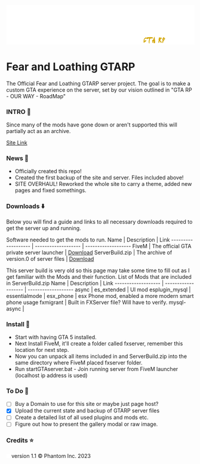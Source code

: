 <img src="images\FaL-banner_alpha.png" width="1000px" height="auto" />

# Fear and Loathing GTARP
The Official Fear and Loathing GTARP server project. The goal is to make a custom GTA experience on the server, set by our vision outlined in "GTA RP - OUR WAY - RoadMap"

### INTRO :scroll:
Since many of the mods have gone down or aren't supported this will partially act as an archive.

[Site Link](https://jeremysmai.github.io/FearandLoathingGTA/)

### News :newspaper:
- Officially created this repo!
- Created the first backup of the site and server. Files included above!
- SITE OVERHAUL! Reworked the whole site to carry a theme, added new pages and fixed somethings.

### Downloads :arrow_down:
Below you will find a guide and links to all necessary downloads required to get the server up and running.

Software needed to get the mods to run.
Name | Description | Link
------------------- | ------------------- | -------------------
FiveM | The official GTA private server launcher | [Download](https://fivem.net/)
ServerBuild.zip | The archive of version.0 of server files | [Download](GTARP-SERVER\BACKUPS\ServerBuild.zip)

This server build is very old so this page may take some time to fill out as I get familiar with the Mods and their function.
List of Mods that are included in ServerBuild.zip
Name | Description | Link
------------------- | ------------------- | -------------------
async |
es_extended | UI mod
esplugin_mysql |
essentialmode |
esx_phone | esx Phone mod, enabled a more modern smart phone usage
fxmigrant | Built in FXServer file? Will have to verify.
mysql-async |

### Install :open_file_folder:
- Start with having GTA 5 installed.
- Next Install FiveM, it'll create a folder called fxserver, remember this location for next step.
- Now you can unpack all items included in and ServerBuild.zip into the same directory where FiveM placed fxserver folder.
- Run startGTAserver.bat - Join running server from FiveM launcher (localhost ip address is used)

### To Do :memo:
- [ ] Buy a Domain to use for this site or maybe just page host?
- [x] Upload the current state and backup of GTARP server files
- [ ] Create a detailed list of all used plugins and mods etc.
- [ ] Figure out how to present the gallery modal or raw image.

### Credits :star:

<img src="images/phanicon-32x32.svg" height="10px" width="auto" /> version 1.1 &copy; Phantom Inc. 2023